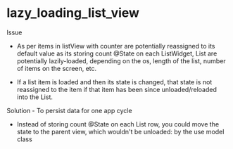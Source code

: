 # lazy_loading_list_view

Issue
- As per items in listView with counter are potentially reassigned to its default value as its storing count @State on each ListWidget, List are potentially lazily-loaded, depending on the os, length of the list, number of items on the screen, etc.

- If a list item is loaded and then its state is changed, that state is not reassigned to the item if that item has been since unloaded/reloaded into the List.

Solution - To persist data for one app cycle
- Instead of storing count @State on each List row, you could move the state to the parent view, which wouldn't be unloaded: by the use model class
